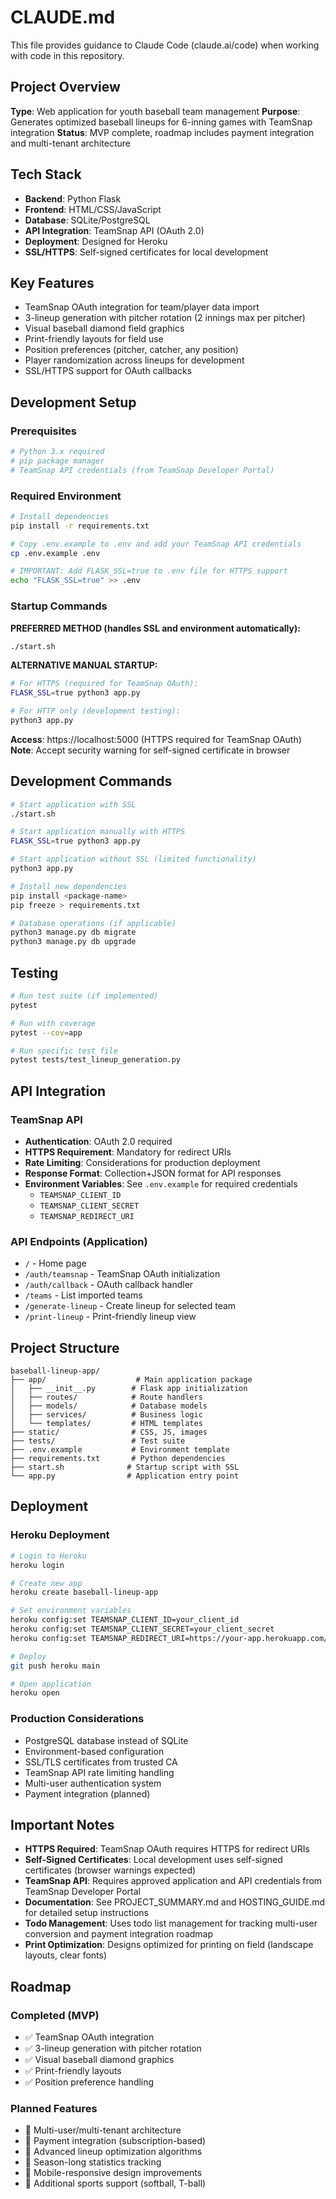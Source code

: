 # CLAUDE.md

This file provides guidance to Claude Code (claude.ai/code) when working with code in this repository.

## Project Overview

**Type**: Web application for youth baseball team management
**Purpose**: Generates optimized baseball lineups for 6-inning games with TeamSnap integration
**Status**: MVP complete, roadmap includes payment integration and multi-tenant architecture

## Tech Stack

- **Backend**: Python Flask
- **Frontend**: HTML/CSS/JavaScript
- **Database**: SQLite/PostgreSQL
- **API Integration**: TeamSnap API (OAuth 2.0)
- **Deployment**: Designed for Heroku
- **SSL/HTTPS**: Self-signed certificates for local development

## Key Features

- TeamSnap OAuth integration for team/player data import
- 3-lineup generation with pitcher rotation (2 innings max per pitcher)
- Visual baseball diamond field graphics
- Print-friendly layouts for field use
- Position preferences (pitcher, catcher, any position)
- Player randomization across lineups for development
- SSL/HTTPS support for OAuth callbacks

## Development Setup

### Prerequisites
```bash
# Python 3.x required
# pip package manager
# TeamSnap API credentials (from TeamSnap Developer Portal)
```

### Required Environment
```bash
# Install dependencies
pip install -r requirements.txt

# Copy .env.example to .env and add your TeamSnap API credentials
cp .env.example .env

# IMPORTANT: Add FLASK_SSL=true to .env file for HTTPS support
echo "FLASK_SSL=true" >> .env
```

### Startup Commands

**PREFERRED METHOD (handles SSL and environment automatically):**
```bash
./start.sh
```

**ALTERNATIVE MANUAL STARTUP:**
```bash
# For HTTPS (required for TeamSnap OAuth):
FLASK_SSL=true python3 app.py

# For HTTP only (development testing):
python3 app.py
```

**Access**: https://localhost:5000 (HTTPS required for TeamSnap OAuth)
**Note**: Accept security warning for self-signed certificate in browser

## Development Commands

```bash
# Start application with SSL
./start.sh

# Start application manually with HTTPS
FLASK_SSL=true python3 app.py

# Start application without SSL (limited functionality)
python3 app.py

# Install new dependencies
pip install <package-name>
pip freeze > requirements.txt

# Database operations (if applicable)
python3 manage.py db migrate
python3 manage.py db upgrade
```

## Testing

```bash
# Run test suite (if implemented)
pytest

# Run with coverage
pytest --cov=app

# Run specific test file
pytest tests/test_lineup_generation.py
```

## API Integration

### TeamSnap API
- **Authentication**: OAuth 2.0 required
- **HTTPS Requirement**: Mandatory for redirect URIs
- **Rate Limiting**: Considerations for production deployment
- **Response Format**: Collection+JSON format for API responses
- **Environment Variables**: See `.env.example` for required credentials
  - `TEAMSNAP_CLIENT_ID`
  - `TEAMSNAP_CLIENT_SECRET`
  - `TEAMSNAP_REDIRECT_URI`

### API Endpoints (Application)
- `/` - Home page
- `/auth/teamsnap` - TeamSnap OAuth initialization
- `/auth/callback` - OAuth callback handler
- `/teams` - List imported teams
- `/generate-lineup` - Create lineup for selected team
- `/print-lineup` - Print-friendly lineup view

## Project Structure

```
baseball-lineup-app/
├── app/                    # Main application package
│   ├── __init__.py        # Flask app initialization
│   ├── routes/            # Route handlers
│   ├── models/            # Database models
│   ├── services/          # Business logic
│   └── templates/         # HTML templates
├── static/                # CSS, JS, images
├── tests/                 # Test suite
├── .env.example           # Environment template
├── requirements.txt       # Python dependencies
├── start.sh              # Startup script with SSL
└── app.py                # Application entry point
```

## Deployment

### Heroku Deployment
```bash
# Login to Heroku
heroku login

# Create new app
heroku create baseball-lineup-app

# Set environment variables
heroku config:set TEAMSNAP_CLIENT_ID=your_client_id
heroku config:set TEAMSNAP_CLIENT_SECRET=your_client_secret
heroku config:set TEAMSNAP_REDIRECT_URI=https://your-app.herokuapp.com/auth/callback

# Deploy
git push heroku main

# Open application
heroku open
```

### Production Considerations
- PostgreSQL database instead of SQLite
- Environment-based configuration
- SSL/TLS certificates from trusted CA
- TeamSnap API rate limiting handling
- Multi-user authentication system
- Payment integration (planned)

## Important Notes

- **HTTPS Required**: TeamSnap OAuth requires HTTPS for redirect URIs
- **Self-Signed Certificates**: Local development uses self-signed certificates (browser warnings expected)
- **TeamSnap API**: Requires approved application and API credentials from TeamSnap Developer Portal
- **Documentation**: See PROJECT_SUMMARY.md and HOSTING_GUIDE.md for detailed setup instructions
- **Todo Management**: Uses todo list management for tracking multi-user conversion and payment integration roadmap
- **Print Optimization**: Designs optimized for printing on field (landscape layouts, clear fonts)

## Roadmap

### Completed (MVP)
- ✅ TeamSnap OAuth integration
- ✅ 3-lineup generation with pitcher rotation
- ✅ Visual baseball diamond graphics
- ✅ Print-friendly layouts
- ✅ Position preference handling

### Planned Features
- 🔲 Multi-user/multi-tenant architecture
- 🔲 Payment integration (subscription-based)
- 🔲 Advanced lineup optimization algorithms
- 🔲 Season-long statistics tracking
- 🔲 Mobile-responsive design improvements
- 🔲 Additional sports support (softball, T-ball)
